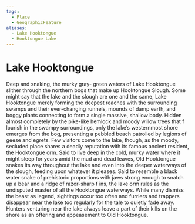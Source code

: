 ```yaml
---
tags:
  - Place
  - GeographicFeature
aliases:
  - Lake Hooktongue
  - Hooktongue Lake
---
```

# Lake Hooktongue
Deep and snaking, the murky gray- green waters of Lake Hooktongue slither through the northern bogs that make up Hooktongue Slough. Some might say that the lake and the slough are one and the same, Lake Hooktongue merely forming the deepest reaches with the surrounding swamps and their ever-changing runnels, mounds of damp earth, and boggy plants connecting to form a single massive, shallow body. Hidden almost completely by the pike-like hemlock and moody willow trees that f lourish in the swampy surroundings, only the lake’s westernmost shore emerges from the bog, presenting a pebbled beach patrolled by legions of geese and egrets. Few visitors come to the lake, though, as the moody, secluded place shares a deadly reputation with its famous ancient resident, the Hooktongue orm. Said to live deep in the cold, murky water where it might sleep for years amid the mud and dead leaves, Old Hooktongue snakes its way throughout the lake and even into the deeper waterways of the slough, feeding upon whatever it pleases. Said to resemble a black water snake of prehistoric proportions with jaws strong enough to snatch up a bear and a ridge of razor-sharp f ins, the lake orm rules as the undisputed master of all the Hooktongue waterways. While many dismiss the beast as legend, sightings occur too often and furriers and trappers disappear near the lake too regularly for the tale to quietly fade away. Hunters venturing near the lake always leave a part of their kills on the shore as an offering and appeasement to Old Hooktongue.